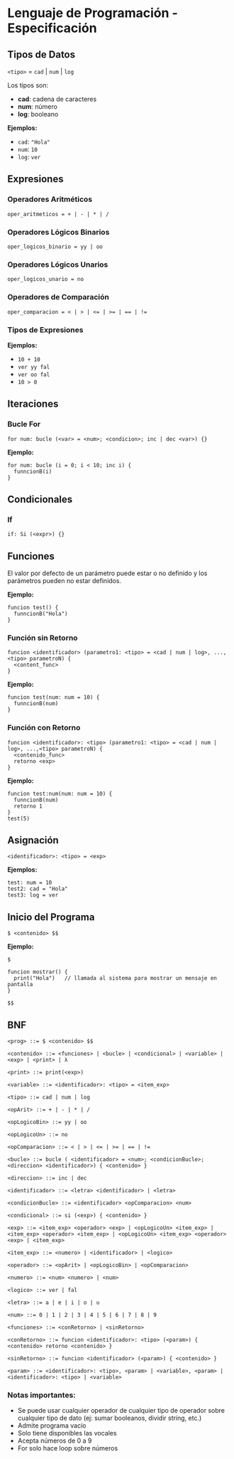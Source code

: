 # Lenguaje de Programación - Especificación

## Tipos de Datos

`<tipo>` = `cad` | `num` | `log`

Los tipos son:
- **cad**: cadena de caracteres
- **num**: número
- **log**: booleano

**Ejemplos:**
- `cad`: `"Hola"`
- `num`: `10`
- `log`: `ver`

## Expresiones

### Operadores Aritméticos
```
oper_aritmeticos = + | - | * | /
```

### Operadores Lógicos Binarios
```
oper_logicos_binario = yy | oo
```

### Operadores Lógicos Unarios
```
oper_logicos_unario = no
```

### Operadores de Comparación
```
oper_comparacion = < | > | <= | >= | == | !=
```

### Tipos de Expresiones
**Ejemplos:**
- `10 + 10`
- `ver yy fal`
- `ver oo fal`
- `10 > 0`

## Iteraciones

### Bucle For
```
for num: bucle (<var> = <num>; <condicion>; inc | dec <var>) {}
```

**Ejemplo:**
```
for num: bucle (i = 0; i < 10; inc i) {
  funncionB(i)
}
```

## Condicionales

### If
```
if: Si (<expr>) {}
```

## Funciones

El valor por defecto de un parámetro puede estar o no definido y los parámetros pueden no estar definidos.

**Ejemplo:**
```
funcion test() {
  funncionB("Hola")
}
```

### Función sin Retorno
```
funcion <identificador> (parametro1: <tipo> = <cad | num | log>, ...,<tipo> parametroN) {
  <content_func>
}
```

**Ejemplo:**
```
funcion test(num: num = 10) {
  funncionB(num)
}
```

### Función con Retorno
```
funcion <identificador>: <tipo> (parametro1: <tipo> = <cad | num | log>, ...,<tipo> parametroN) {
  <contenido_func>
  retorno <exp>
}
```

**Ejemplo:**
```
funcion test:num(num: num = 10) {
  funncionB(num)
  retorno 1
}
test(5)
```

## Asignación

```
<identificador>: <tipo> = <exp>
```

**Ejemplos:**
```
test: num = 10
test2: cad = "Hola"
test3: log = ver
```

## Inicio del Programa

```
$ <contenido> $$
```

**Ejemplo:**
```
$ 

funcion mostrar() {
  print("Hola")   // llamada al sistema para mostrar un mensaje en pantalla
}

$$
```

## BNF

```bnf
<prog> ::= $ <contenido> $$

<contenido> ::= <funciones> | <bucle> | <condicional> | <variable> | <exp> | <print> | λ

<print> ::= print(<exp>)

<variable> ::= <identificador>: <tipo> = <item_exp>

<tipo> ::= cad | num | log

<opArit> ::= + | - | * | /

<opLogicoBin> ::= yy | oo

<opLogicoUn> ::= no

<opComparacion> ::= < | > | <= | >= | == | !=

<bucle> ::= bucle ( <identificador> = <num>; <condicionBucle>; <direccion> <identificador>) { <contenido> }

<direccion> ::= inc | dec

<identificador> ::= <letra> <identificador> | <letra>

<condicionBucle> ::= <identificador> <opComparacion> <num>

<condicional> ::= si (<exp>) { <contenido> }

<exp> ::= <item_exp> <operador> <exp> | <opLogicoUn> <item_exp> | <item_exp> <operador> <item_exp> | <opLogicoUn> <item_exp> <operador> <exp> | <item_exp>

<item_exp> ::= <numero> | <identificador> | <logico>

<operador> ::= <opArit> | <opLogicoBin> | <opComparacion>

<numero> ::= <num> <numero> | <num>

<logico> ::= ver | fal

<letra> ::= a | e | i | o | u

<num> ::= 0 | 1 | 2 | 3 | 4 | 5 | 6 | 7 | 8 | 9

<funciones> ::= <conRetorno> | <sinRetorno>

<conRetorno> ::= funcion <identificador>: <tipo> (<param>) { <contenido> retorno <contenido> }

<sinRetorno> ::= funcion <identificador> (<param>) { <contenido> }

<param> ::= <identificador>: <tipo>, <param> | <variable>, <param> | <identificador>: <tipo> | <variable>
```

### Notas importantes:

- Se puede usar cualquier operador de cualquier tipo de operador sobre cualquier tipo de dato (ej: sumar booleanos, dividir string, etc.)
- Admite programa vacío
- Solo tiene disponibles las vocales
- Acepta números de 0 a 9
- For solo hace loop sobre números
